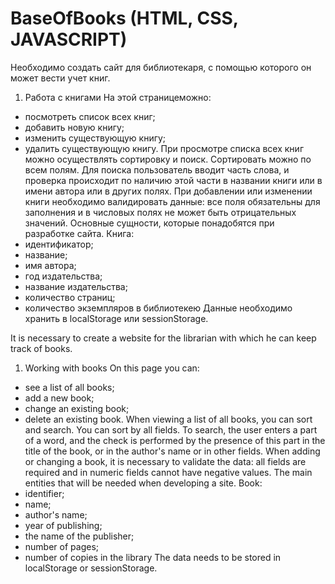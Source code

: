# BaseOfBooks (HTML, CSS, JAVASCRIPT)
Необходимо создать сайт для библиотекаря, с помощью которого он может вести учет книг.
1. Работа с книгами
На этой страницеможно:
 - посмотреть список всех книг;
 - добавить новую книгу;
 - изменить существующую книгу;
 - удалить существующую книгу.
При просмотре списка всех книг можно осуществлять сортировку и поиск. Сортировать можно по всем полям.
Для поиска пользователь вводит часть слова, и проверка происходит по наличию этой части в названии книги или 
в имени автора или в других полях.
При добавлении или изменении книги необходимо валидировать данные: все поля обязательны для заполнения и в числовых
полях не может быть отрицательных значений.
Основные сущности, которые понадобятся при разработке сайта.
Книга:
 - идентификатор;
 - название;
 - имя автора;
 - год издательства;
 - название издательства;
 - количество страниц;
 - количество экземпляров в библиотекею
Данные необходимо хранить в localStorage или sessionStorage.

It is necessary to create a website for the librarian with which he can keep track of books.
1. Working with books
On this page you can:
 - see a list of all books;
 - add a new book;
 - change an existing book;
 - delete an existing book.
When viewing a list of all books, you can sort and search. You can sort by all fields.
To search, the user enters a part of a word, and the check is performed by the presence of this part in the title of the book, or
in the author's name or in other fields.
When adding or changing a book, it is necessary to validate the data: all fields are required and in numeric
fields cannot have negative values.
The main entities that will be needed when developing a site.
Book:
 - identifier;
 - name;
 - author's name;
 - year of publishing;
 - the name of the publisher;
 - number of pages;
 - number of copies in the library
The data needs to be stored in localStorage or sessionStorage.
